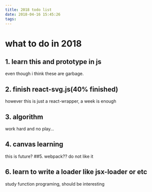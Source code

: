 ```yaml
---
title: 2018 todo list
date: 2018-04-16 15:45:26
tags:
---
```


# what to do in 2018

## 1. learn this and prototype in js
even though i think these are garbage.
## 2. finish react-svg.js(40% finished)
however this is just a react-wrapper, a week is enough
## 3. algorithm
work hard and no play...
## 4. canvas learning
this is future?
##5. webpack??
do not like it
## 6. learn to write a loader like jsx-loader or etc
study function programing, should be interesting

